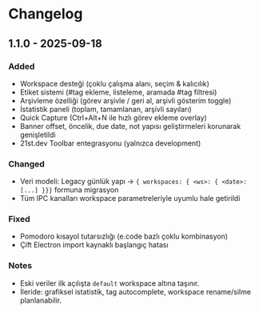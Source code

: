 # Changelog

## 1.1.0 - 2025-09-18
### Added
- Workspace desteği (çoklu çalışma alanı, seçim & kalıcılık)
- Etiket sistemi (#tag ekleme, listeleme, aramada #tag filtresi)
- Arşivleme özelliği (görev arşivle / geri al, arşivli gösterim toggle)
- İstatistik paneli (toplam, tamamlanan, arşivli sayıları)
- Quick Capture (Ctrl+Alt+N ile hızlı görev ekleme overlay)
- Banner offset, öncelik, due date, not yapısı geliştirmeleri korunarak genişletildi
- 21st.dev Toolbar entegrasyonu (yalnızca development)

### Changed
- Veri modeli: Legacy günlük yapı -> `{ workspaces: { <ws>: { <date>: [...] }}}` formuna migrasyon
- Tüm IPC kanalları workspace parametreleriyle uyumlu hale getirildi

### Fixed
- Pomodoro kısayol tutarsızlığı (e.code bazlı çoklu kombinasyon)
- Çift Electron import kaynaklı başlangıç hatası

### Notes
- Eski veriler ilk açılışta `default` workspace altına taşınır.
- İleride: grafiksel istatistik, tag autocomplete, workspace rename/silme planlanabilir.
